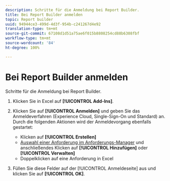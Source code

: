 ```yaml
---
description: Schritte für die Anmeldung bei Report Builder.
title: Bei Report Builder anmelden
topic: Report builder
uuid: 94944ce3-499d-4d3f-954b-c241267d4e92
translation-type: tm+mt
source-git-commit: 67108d1d51a75ae6f015b8808254cd88b6308fbf
workflow-type: tm+mt
source-wordcount: '84'
ht-degree: 100%

---
```



# Bei Report Builder anmelden

Schritte für die Anmeldung bei Report Builder.

1. Klicken Sie in Excel auf **[!UICONTROL Add-Ins]**.
1. Klicken Sie auf **[!UICONTROL Anmelden]** und geben Sie das Anmeldeverfahren (Experience Cloud, Single-Sign-On und Standard) an. Durch die folgenden Aktionen wird der Anmeldevorgang ebenfalls gestartet:

   * Klicken auf **[!UICONTROL Erstellen]**
   * [Auswahl einer Anforderung im Anforderungs-Manager](/help/analyze/report-builder/manage-requests/r-arb-manage-requests.md) und anschließendes Klicken auf **[!UICONTROL Hinzufügen]** oder **[!UICONTROL Verwalten]**
   * Doppelklicken auf eine Anforderung in Excel

1. Füllen Sie diese Felder auf der [!UICONTROL Anmeldeseite] aus und klicken Sie auf **[!UICONTROL OK]**.

